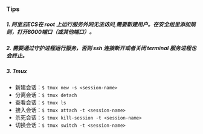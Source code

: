 ### Tips
##### 1. 阿里云ECS在 root 上运行服务外网无法访问,需要新建用户。在安全组里添加规则，打开8000端口（或其他端口）。

##### 2. 需要通过守护进程运行服务，否则 ssh 连接断开或者关闭 terminal 服务进程也会终止。

##### 3. Tmux 
- 新建会话：`$ tmux new -s <session-name>`
- 分离会话：`$ tmux detach`
- 查看会话：`$ tmux ls`
- 接入会话：`$ tmux attach -t <session-name>`
- 杀死会话：`$ tmux kill-session -t <session-name>`
- 切换会话：`$ tmux switch -t <session-name>`
